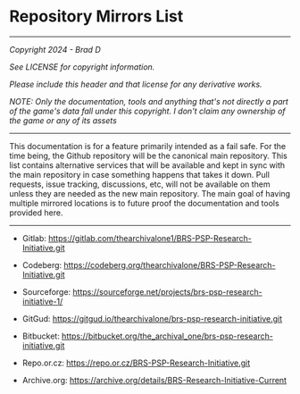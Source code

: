 # Repository Mirrors List

---

*Copyright 2024 - Brad D*

*See LICENSE for copyright information.*

*Please include this header and that license for any derivative works.*

*NOTE: Only the documentation, tools and anything that's not directly a part of the game's data fall under this copyright. I don't claim any ownership of the game or any of its assets*

---

This documentation is for a feature primarily intended as a fail safe. For the time being, the Github repository will be the canonical main repository. This list contains alternative services that will be available and kept in sync with the main repository in case something happens that takes it down. Pull requests, issue tracking, discussions, etc, will not be available on them unless they are needed as the new main repository. The main goal of having multiple mirrored locations is to future proof the documentation and tools provided here.

---

* Gitlab: https://gitlab.com/thearchivalone1/BRS-PSP-Research-Initiative.git

* Codeberg: https://codeberg.org/thearchivalone/BRS-PSP-Research-Initiative.git

* Sourceforge: https://sourceforge.net/projects/brs-psp-research-initiative-1/

* GitGud: https://gitgud.io/thearchivalone/brs-psp-research-initiative.git

* Bitbucket: https://bitbucket.org/the_archival_one/brs-psp-research-initiative.git

* Repo.or.cz: https://repo.or.cz/BRS-PSP-Research-Initiative.git

* Archive.org: https://archive.org/details/BRS-Research-Initiative-Current
